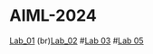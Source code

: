 # AIML-2024
[Lab_01](https://github.com/2303A51674/AIML-2024/blob/main/Lab1.ipynb)
(br)[Lab_02](https://github.com/2303A51674/AIML-2024/blob/main/Lab2.ipynb)
#[Lab 03](https://github.com/2303A51674/AIML-2024/blob/main/Lab3.ipynb)
#[Lab 05](https://github.com/2303A51674/AIML-2024/blob/main/Lab5.ipynb)
